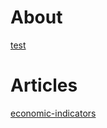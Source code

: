 # About

[test](/invest-india/test)

# Articles

[economic-indicators](https://ophilocs.github.io/invest-india/economic-indicators/)



